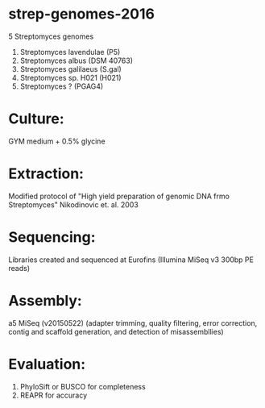 # strep-genomes-2016

5 Streptomyces genomes

1. Streptomyces lavendulae (P5)
2. Streptomyces albus (DSM 40763)
3. Streptomyces galilaeus (S.gal)
4. Streptomyces sp. H021 (H021)
5. Streptomyces ? (PGAG4)

# Culture:
GYM medium + 0.5% glycine

# Extraction:
Modified protocol of "High yield preparation of genomic DNA frmo Streptomyces" Nikodinovic et. al. 2003

# Sequencing:
Libraries created and sequenced at Eurofins
(Illumina MiSeq v3 300bp PE reads)

# Assembly:
a5 MiSeq (v20150522)
(adapter trimming, quality filtering, error correction, contig and scaffold generation, and detection of misassembllies)

# Evaluation:
1. PhyloSift or BUSCO for completeness
2. REAPR for accuracy
